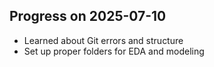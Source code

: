 ## Progress on 2025-07-10

- Learned about Git errors and structure
- Set up proper folders for EDA and modeling
